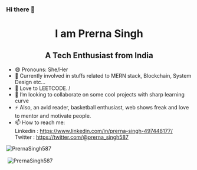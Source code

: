 ### Hi there 👋

<!--
**PrernaSingh587/PrernaSingh587** is a ✨ _special_ ✨ repository because its `README.md` (this file) appears on your GitHub profile.

Here are some ideas to get you started:

- 🔭 I’m currently working on ...
- 🌱 I’m currently learning ...
- 👯 I’m looking to collaborate on ...
- 🤔 I’m looking for help with ...
- 💬 Ask me about ...
- 📫 How to reach me: ...
- 😄 Pronouns: ...
- ⚡ Fun fact: ...
-->

<h1 align="center"> I am Prerna Singh </h1>
<h2 align="center">A Tech Enthusiast from India</h2>

- 😄 Pronouns: She/Her
- 🌱 Currently involved in stuffs related to MERN stack, Blockchain, System Design etc...
- 🔭 Love to LEETCODE..!
- 👯 I’m looking to collaborate on some cool projects with sharp learning curve
- ⚡ Also, an avid reader, basketball enthusiast, web shows freak and love to mentor and motivate people.
- 📫 How to reach me:  <br>
   Linkedin : https://www.linkedin.com/in/prerna-singh-497448177/
   <br>
   Twitter : https://twitter.com/@prerna_singh587

<p align="left"> <img src="https://komarev.com/ghpvc/?username=PrernaSingh587" alt="PrernaSingh587" /> </p>

<p>&nbsp;<img align="center" src="https://github-readme-stats.vercel.app/api?username=PrernaSingh587&show_icons=true" alt="PrernaSingh587" /></p>

